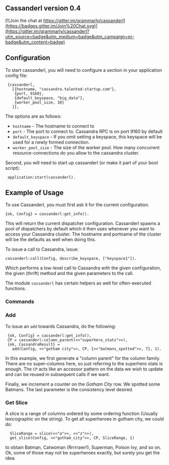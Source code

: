 ## Cassanderl version 0.4 ##

[![Join the chat at https://gitter.im/grammarly/cassanderl](https://badges.gitter.im/Join%20Chat.svg)](https://gitter.im/grammarly/cassanderl?utm_source=badge&utm_medium=badge&utm_campaign=pr-badge&utm_content=badge)

## Configuration ##

To start cassanderl, you will need to configure a section in your
application config file:

     {cassanderl,
       [{hostname, "cassandra.talented-startup.com"},
        {port, 9160},
        {default_keyspace, "big_data"},
        {worker_pool_size, 10}
       ]},

The options are as follows:

* `hostname` - The hostname to connect to
* `port` - The port to connect to. Cassandra RPC is on port 9160 by default
* `default_keyspace` - If you omit setting a keyspace, this keyspace
will be used for a newly formed connection.
* `worker_pool_size` - The size of the worker pool. How many concurrent
resource-connections do you allow to the cassandra cluster.

Second, you will need to start up cassanderl (or make it part of your
boot script):

     application:start(cassanderl).

## Example of Usage ##

To use Cassanderl, you must first ask it for the current
configuration.

    {ok, Config} = cassanderl:get_info().

This will return the current dispatcher configuration. Cassanderl
spawns a pool of dispatchers by default which it then uses whenever
you want to access your Cassandra cluster. The hostname and portname
of the cluster will be the defaults as well when doing this.

To issue a call to Cassandra, issue:

    cassanderl:call(Config, describe_keyspace, ["keyspace1"]).

Which performs a low-level call to Cassandra with the given
configuration, the given (thrift) method and the given parameters to
the call.

The module `cassanderl` has certain helpers as well for often-executed
functions.

### Commands ###

### Add ###

To issue an `add` towards Cassandra, do the following:

     {ok, Config} = cassanderl:get_info(),
     CP = cassanderl:column_parent(<<"superhero_stats">>),
     {ok, CassandraResult} =
       add(Config, <<"gotham city">>, CP, {<<"batmans_spotted">>, 7}, 1).

In this example, we first generate a "column parent" for the column
family. There are no super-columns here, so just referring to the
superhero stats is enough. The `CP` acts like an accessor pattern on
the data we wish to update and can be reused in subsequent calls if we
want.

Finally, we increment a counter on the *Gotham City* row. We spotted
some Batmans. The last parameter is the consistency level desired.

### Get Slice ###

A slice is a range of columns ordered by some ordering function
(Usually lexicographic on the string). To get all superheroes in
gotham city, we
could do:

      SliceRange = slice(<<"a">>, <<"z">>),
      get_slice(Config, <<"gotham_city">>, CP, SliceRange, 1)

to obtain Batman, Catwoman (Rrrrrawr!), Superman, Poison Ivy, and so
on. Ok, some of those may not be superheroes exactly, but surely you
get the idea.
